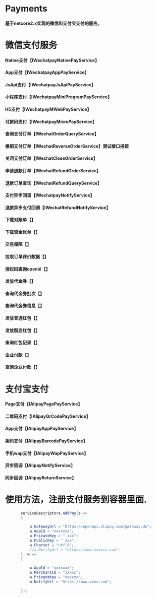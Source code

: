 # Payments
#### 基于netcore2.x实现的微信和支付宝支付的服务。

# 微信支付服务
#### Native支付【IWechatpayNativePayService】
#### App支付【IWechatpayAppPayService】
#### JsApi支付【IWechatpayJsApiPayService】
#### 小程序支付【IWechatpayMiniProgramPayService】
#### H5支付【IWechatpayMWebPayService】
#### 付款码支付【IWechatpayMicroPayService】

#### 查询支付订单【IWechatOrderQueryService】
#### 撤销支付订单【IWechatReverseOrderService】测试接口报错
#### 关闭支付订单【IWechatCloseOrderService】
#### 申请退款订单【IWechatRefundOrderService】
#### 退款订单查询【IWechatRefundQueryService】
#### 支付异步回调【IWechatpayNotifyService】
#### 退款异步支付回调【IWechatRefundNotifyService】

#### 下载对账单【】
#### 下载资金账单【】
#### 交易保障【】
#### 拉取订单评价数据【】

#### 授权码查询openid【】
#### 发放代金券【】
#### 查询代金券批次【】
#### 查询代金券信息【】

#### 发放普通红包【】
#### 发放裂变红包【】
#### 查询红包记录【】

#### 企业付款【】
#### 查询企业付款【】





# 支付宝支付
#### Page支付【IAlipayPagePayService】
#### 二维码支付【IAlipayQrCodePayService】
#### App支付【IAlipayAppPayService】
#### 条码支付【IAlipayBarcodePayService】
#### 手机wap支付【IAlipayWapPayService】
#### 异步回调【IAlipayNotifyService】
#### 同步回调【IAlipayReturnService】


# 使用方法，注册支付服务到容器里面.
```c#
       serviceDescriptors.AddPay(a =>
       {

           a.GatewayUrl = "https://openapi.alipay.com/gateway.do";
           a.AppId = "xxxxxxx";
           a.PrivateKey = " xxx";
           a.PublicKey = " xxx";
           a.Charset = "utf-8";
           //a.NotifyUrl = "https://www.xxxxxx.com";
       }, w =>
       {

           w.AppId = "xxxxxxx";
           w.MerchantId = "xxxxx";
           w.PrivateKey = "xxxxxx";
           w.NotifyUrl = "https://www.xxxx.com";

       });
```
 
